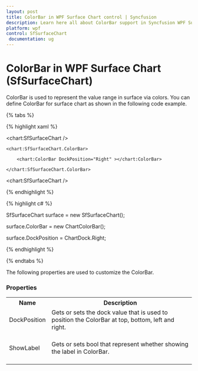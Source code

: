```yaml
---
layout: post
title: ColorBar in WPF Surface Chart control | Syncfusion
description: Learn here all about ColorBar support in Syncfusion WPF Surface Chart (SfSurfaceChart) control and more.
platform: wpf
control: SfSurfaceChart
 documentation: ug
---
```


# ColorBar in WPF Surface Chart (SfSurfaceChart)

ColorBar is used to represent the value range in surface via colors. You can define ColorBar for surface chart as shown in the following code example. 

{% tabs %}

{% highlight xaml %}

<chart:SfSurfaceChart />

	<chart:SfSurfaceChart.ColorBar>

		<chart:ColorBar DockPosition="Right" ></chart:ColorBar>
	   
	</chart:SfSurfaceChart.ColorBar>
	  
<chart:SfSurfaceChart />
	
{% endhighlight %}

{% highlight c# %}

SfSurfaceChart surface = new SfSurfaceChart();

surface.ColorBar = new ChartColorBar();

surface.DockPosition = ChartDock.Right;
	
{% endhighlight %}

{% endtabs %}


The following properties are used to customize the ColorBar. 

### Properties

<table>
<tr>
<th>
Name</th><th>
Description</th></tr>
<tr>
<td>
DockPosition<br/><br/></td><td>
Gets or sets the dock value that is used to position the ColorBar at top, bottom, left and right.  <br/><br/></td></tr>
<tr>
<td>
ShowLabel<br/><br/></td><td>
Gets or sets bool that represent whether showing the label in ColorBar. <br/><br/></td></tr>
</table>
